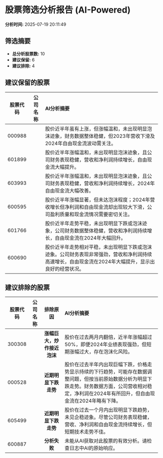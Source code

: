 # 股票筛选分析报告 (AI-Powered)

**分析时间:** 2025-07-19 20:11:49

## 筛选摘要

- **总分析股票数:** 10
- **建议保留:** 6
- **建议排除:** 4

## 建议保留的股票

| 股票代码 | 公司名称 | AI分析摘要 |
|:---:|:---:|:---|
| 000988 |  | 股价近半年虽有上涨，但涨幅温和，未出现明显泡沫迹象，财务数据整体稳健，但2023年营收下滑及2024年自由现金流波动需关注。 |
| 601899 |  | 股价近半年涨幅温和，未出现明显泡沫迹象，且公司财务表现稳健，营收和净利润持续增长，自由现金流大幅提升。 |
| 603993 |  | 股价近半年涨幅温和，未出现明显泡沫迹象，且公司财务表现稳健，营收和净利润持续增长，2024年自由现金流大幅改善。 |
| 600595 |  | 股价近半年涨幅显著，但未达泡沫程度；2024年营收增长但净利润和自由现金流却出现较大下滑，公司盈利质量和现金流情况需要密切关注。 |
| 601766 |  | 股价近半年走势平稳，未出现明显下跌或泡沫迹象，公司财务数据整体稳健，营收和净利润持续增长，自由现金流在2024年大幅回升。 |
| 600690 |  | 股价近半年走势相对平稳，未出现明显下跌或泡沫迹象。公司财务表现非常强劲，营收和净利润持续高速增长，自由现金流在2024年大幅提升，显示出良好的经营状况。 |

## 建议排除的股票

| 股票代码 | 公司名称 | 排除原因 | AI分析摘要 |
|:---:|:---:|:---:|:---|
| 300308 |  | **涨幅巨大，炒作接近泡沫** | 股价在过去两月内翻倍，近半年涨幅超过50%，即便2024年业绩表现强劲，但短期涨幅过大，存在泡沫化风险。 |
| 000528 |  | **近期明显下跌走势** | 股价在过去半年内出现巨幅下跌，价格走势显示持续的下行趋势，可能存在数据调整问题，但按当前原始数据分析为明显下跌走势。财务数据方面，公司营收相对稳定，净利润在2024年有所回升，但自由现金流在2024年略有下降。 |
| 605499 |  | **近期明显下跌走势** | 股价在过去一个月内出现明显下跌趋势，未见企稳迹象。尽管公司财务表现稳健，营收、净利润和自由现金流持续增长，但短期技术走势不佳。 |
| 600887 |  | **分析失败** | 未能从AI获取对此股票的有效分析。请检查日志中AI的原始响应。 |
